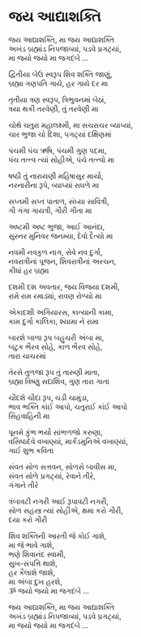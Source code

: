 # જય આદ્યાશક્તિ

જય આદ્યાશક્તિ, મા જય આદ્યાશક્તિ  
અખંડ બ્રહ્માંડ નિપજાવ્યાં, પડવે પ્રગટ્યાં,  
મા જયો જયો મા જગદંબે ...  

દ્વિતીયા બેઉ સ્વરૂપ શિવ શક્તિ જાણું,  
બ્રહ્મા ગણપતિ ગાયે, હર ગાયે દર મા  

તૃતીયા ત્રણ સ્વરૂપ, ત્રિભુવનમાં બેઠાં,  
ત્રયા થકી તરવેણી, તું તરવેણી મા  

ચોથે ચતુરા મહાલક્ષ્મી, મા સચરાચર વ્યાપ્યાં,  
ચાર ભુજા ચો દિશા, પગટ્યાં દક્ષિણમાં  

પંચમી પંચ ઋષિ, પંચમી ગુણ પદમા,  
પંચ તત્ત્વ ત્યાં સોહીએ, પંચે તત્ત્વો મા  

ષષ્ઠી તું નારાયણી મહિષાસુર માર્યો,  
નરનારીના રૂપે, વ્યાપ્યાં સઘળે મા  

સપ્તમી સપ્ત પાતાળ, સંઘ્યા સાવિત્રી,  
ગૌ ગંગા ગાયત્રી, ગૌરી ગીતા મા  

અષ્ટમી અષ્ટ ભુજા, આઈ આનંદા,  
સુરનર મુનિવર જનમ્યા, દેવો દૈત્યો મા  

નવમી નવકુળ નાગ, સેવે નવ દુર્ગા,  
નવરાત્રીનાં પૂજન, શિવરાત્રીનાં અરચન,  
કીધાં હર બ્રહ્મા  

દશમી દશ અવતાર, જય વિજયા દશમી,  
રામે રામ રમાડ્યાં, રાવણ રોળ્યો મા  

એકાદશી અગિયારસ, કાત્યાની કામા,  
કામ દુર્ગા કાલિકા, શ્યામા ને રામા  

બારશે બાળા રૂપ બહુચરી અંબા મા,  
બટુક ભૈરવ સોહે, કાળ ભૈરવ સોહે,  
તારા ચાચરમાં  

તેરસે તુળજા રૂપ તું તારુણી માતા,  
બ્રહ્મા વિષ્ણુ સદાશિવ, ગુણ તારા ગાતા  

ચૌદશે ચૌદા રૂપ, ચંડી ચામુંડા,  
ભાવ ભક્તિ કાંઈ આપો, ચતુરાઈ કાંઈ આપો  
સિંહવાહિની મા  

પૂનમે કુંભ ભર્યો સાંભળજો કરુણા,  
વસિષ્ઠદેવે વખાણ્યાં, માર્કંડમુનિએ વખાણ્યાં,  
ગાઈ શુભ કવિતા  

સંવત સોળ સત્તવન, સોળસે બાવીસ મા,  
સંવત સોળે પ્રગટ્યાં, રેવાને તીરે,  
ગંગાને તીરે  

ત્રંબાવટી નગરી આઈ રૂપાવટી નગરી,  
સોળ સહસ્ત્ર ત્યાં સોહીએ, ક્ષમા કરો ગૌરી,  
દયા કરો ગૌરી  

શિવ શક્તિની આરતી જે કોઈ ગાશે,  
મા જે ભાવે ગાશે,  
ભણે શિવાનંદ સ્વામી,  
સુખ-સંપત્તિ થાશે,  
હર કૈલાશે જાશે,  
મા અંબા દુખ હરશે,  
ૐ જયો જયો મા જગદંબે ...  

જય આદ્યાશક્તિ, મા જય આદ્યાશક્તિ  
અખંડ બ્રહ્માંડ નિપજાવ્યાં, પડવે પ્રગટ્યાં,  
મા જયો જયો મા જગદંબે ...  
